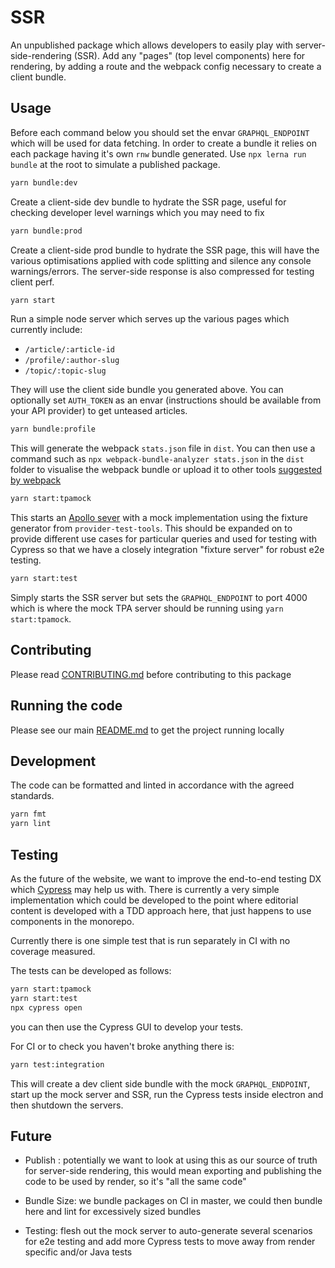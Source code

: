 # SSR

An unpublished package which allows developers to easily play with
server-side-rendering (SSR). Add any "pages" (top level components) here for
rendering, by adding a route and the webpack config necessary to create a client
bundle.

## Usage

Before each command below you should set the envar `GRAPHQL_ENDPOINT` which will
be used for data fetching. In order to create a bundle it relies on each package
having it's own `rnw` bundle generated. Use `npx lerna run bundle` at the root
to simulate a published package.

```bash
yarn bundle:dev
```

Create a client-side dev bundle to hydrate the SSR page, useful for checking
developer level warnings which you may need to fix

```bash
yarn bundle:prod
```

Create a client-side prod bundle to hydrate the SSR page, this will have the
various optimisations applied with code splitting and silence any console
warnings/errors. The server-side response is also compressed for testing client
perf.

```bash
yarn start
```

Run a simple node server which serves up the various pages which currently
include:

- `/article/:article-id`
- `/profile/:author-slug`
- `/topic/:topic-slug`

They will use the client side bundle you generated above. You can optionally set
`AUTH_TOKEN` as an envar (instructions should be available from your API
provider) to get unteased articles.

```bash
yarn bundle:profile
```

This will generate the webpack `stats.json` file in `dist`. You can then use a
command such as `npx webpack-bundle-analyzer stats.json` in the `dist` folder to
visualise the webpack bundle or upload it to other tools
[suggested by webpack](https://webpack.js.org/guides/code-splitting/#bundle-analysis)

```bash
yarn start:tpamock
```

This starts an [Apollo sever](https://www.apollographql.com/docs/apollo-server/)
with a mock implementation using the fixture generator from `provider-test-tools`.
This should be expanded on to provide different use cases for particular queries
and used for testing with Cypress so that we have a closely integration
"fixture server" for robust e2e testing.

```bash
yarn start:test
```

Simply starts the SSR server but sets the `GRAPHQL_ENDPOINT` to port 4000 which
is where the mock TPA server should be running using `yarn start:tpamock`.

## Contributing

Please read [CONTRIBUTING.md](./CONTRIBUTING.md) before contributing to this
package

## Running the code

Please see our main [README.md](../README.md) to get the project running locally

## Development

The code can be formatted and linted in accordance with the agreed standards.

```bash
yarn fmt
yarn lint
```

## Testing

As the future of the website, we want to improve the end-to-end testing DX which
[Cypress](https://www.cypress.io/) may help us with. There is currently a very
simple implementation which could be developed to the point where editorial content
is developed with a TDD approach here, that just happens to use components in the monorepo.

Currently there is one simple test that is run separately in CI with no coverage measured.

The tests can be developed as follows:

```bash
yarn start:tpamock
yarn start:test
npx cypress open
```

you can then use the Cypress GUI to develop your tests.

For CI or to check you haven't broke anything there is:

```bash
yarn test:integration
```

This will create a dev client side bundle with the mock `GRAPHQL_ENDPOINT`,
start up the mock server and SSR, run the Cypress tests inside electron and
then shutdown the servers.

## Future

- Publish : potentially we want to look at using this as our source of truth for
  server-side rendering, this would mean exporting and publishing the code to be
  used by render, so it's "all the same code"

- Bundle Size: we bundle packages on CI in master, we could then bundle here and
  lint for excessively sized bundles

- Testing: flesh out the mock server to auto-generate several scenarios for e2e
  testing and add more Cypress tests to move away from render specific and/or
  Java tests
